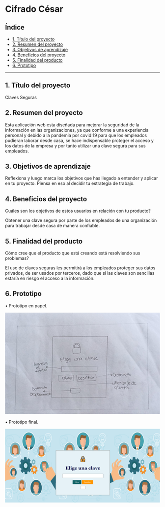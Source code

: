 # Cifrado César

## Índice

* [1. Título del proyecto](#1-título-del-proyectoo)
* [2. Resumen del proyecto](#2-resumen-del-proyecto)
* [3. Objetivos de aprendizaje](#3-Objetivos-de-aprendizaje)
* [4. Beneficios del proyecto](#3-Beneficios-del-proyecto)
* [5. Finalidad del producto](#4-Finalidad-del-producto)
* [6. Prototipo](#5-Prototipo)


***

## 1. Título del proyecto

Claves Seguras

## 2. Resumen del proyecto

Esta aplicación web esta diseñada para mejorar la seguridad de la información en las organizaciones, ya que conforme a una experiencia personal y debido a la pandemia por covid 19 para que los empleados pudieran laborar desde casa, se hace indispensable proteger el acceso y los datos de la empresa y por tanto utilizar una clave segura para sus empleados. 

## 3. Objetivos de aprendizaje

Reflexiona y luego marca los objetivos que has llegado a entender y aplicar en tu proyecto. Piensa en eso al decidir tu estrategia de trabajo.

## 4. Beneficios del proyecto

Cuáles son los objetivos de estos usuarios en relación con tu producto?

Obtener una clave segura por parte de los empleados de una organización para trabajar desde casa de manera confiable.

## 5. Finalidad del producto

Cómo cree que el producto que está creando está resolviendo sus problemas?

El uso de claves seguras les permitirá a los empleados proteger sus datos privados, de ser usados por terceros, dado que si las claves son sencillas estaría en riesgo el acceso a la información. 

## 6. Prototipo

•	Prototipo en papel.

![Prototipo 1](Prototipoenpapel.jpeg "Prototipo 1")

•	Prototipo final.

![Prototipo 2](Prototipofinal.png "Prototipo 2")
